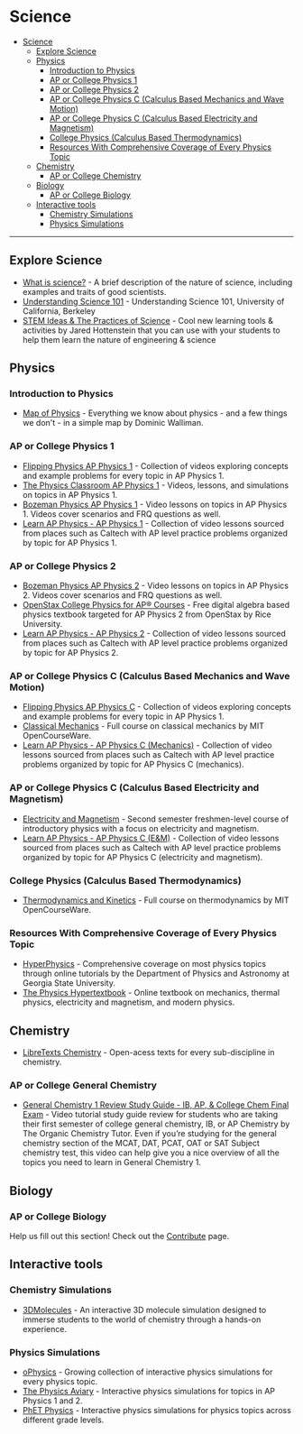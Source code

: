 # Science
- [Science](#science)
  - [Explore Science](#explore-science)
  - [Physics](#physics)
    - [Introduction to Physics](#introduction-to-physics)
    - [AP or College Physics 1](#ap-or-college-physics-1)
    - [AP or College Physics 2](#ap-or-college-physics-2)
    - [AP or College Physics C (Calculus Based Mechanics and Wave Motion)](#ap-or-college-physics-c-calculus-based-mechanics-and-wave-motion)
    - [AP or College Physics C (Calculus Based Electricity and Magnetism)](#ap-or-college-physics-c-calculus-based-electricity-and-magnetism)
    - [College Physics (Calculus Based Thermodynamics)](#college-physics-calculus-based-thermodynamics)
    - [Resources With Comprehensive Coverage of Every Physics Topic](#resources-with-comprehensive-coverage-of-every-physics-topic)
  - [Chemistry](#chemistry)
    - [AP or College Chemistry](#ap-or-college-chemistry)
  - [Biology](#biology)
    - [AP or College Biology](#ap-or-college-biology)
  - [Interactive tools](#interactive-tools)
    - [Chemistry Simulations](#chemistry-simulations)
    - [Physics Simulations](#physics-simulations)

---

## Explore Science
- [What is science?](https://youtu.be/TclBJZuUAOY) - A brief description of the nature of science, including examples and traits of good scientists.
- [Understanding Science 101](https://undsci.berkeley.edu/understanding-science-101/what-is-science/) - Understanding Science 101, University of California, Berkeley
- [STEM Ideas & The Practices of Science](https://www.youtube.com/playlist?list=PLat8Jejmdx1sfzUPWL-lI6WbT109A7PC_) - Cool new learning tools & activities by Jared Hottenstein that you can use with your students to help them learn the nature of engineering & science
  
## Physics

### Introduction to Physics
- [Map of Physics](https://youtu.be/ZihywtixUYo) - Everything we know about physics - and a few things we don't - in a simple map by Dominic Walliman.

### AP or College Physics 1
- [Flipping Physics AP Physics 1](https://www.flippingphysics.com/ap-physics-1.html) - Collection of videos exploring concepts and example problems for every topic in AP Physics 1.
- [The Physics Classroom AP Physics 1](https://www.physicsclassroom.com/class) - Videos, lessons, and simulations on topics in AP Physics 1.
- [Bozeman Physics AP Physics 1](https://www.bozemanscience.com/ap-physics-1-video-list) - Video lessons on topics in AP Physics 1. Videos cover scenarios and FRQ questions as well.
- [Learn AP Physics - AP Physics 1](https://www.learnapphysics.com/apphysics1and2/index.html) - Collection of video lessons sourced from places such as Caltech with AP level practice problems organized by topic for AP Physics 1.

### AP or College Physics 2
- [Bozeman Physics AP Physics 2](https://www.bozemanscience.com/ap-physics-2-video-list) - Video lessons on topics in AP Physics 2. Videos cover scenarios and FRQ questions as well.
- [OpenStax College Physics for AP® Courses](https://openstax.org/details/books/college-physics-ap-courses-2e) - Free digital algebra based physics textbook targeted for AP Physics 2 from OpenStax by Rice University.
- [Learn AP Physics - AP Physics 2](https://www.learnapphysics.com/apphysics1and2/index.html) - Collection of video lessons sourced from places such as Caltech with AP level practice problems organized by topic for AP Physics 2.

### AP or College Physics C (Calculus Based Mechanics and Wave Motion)
- [Flipping Physics AP Physics C](https://www.flippingphysics.com/ap-physics-c.html) - Collection of videos exploring concepts and example problems for every topic in AP Physics 1.
- [Classical Mechanics](https://ocw.mit.edu/courses/8-01sc-classical-mechanics-fall-2016/) - Full course on classical mechanics by MIT OpenCourseWare.
- [Learn AP Physics - AP Physics C (Mechanics)](https://www.learnapphysics.com/apphysicsc/index.html) - Collection of video lessons sourced from places such as Caltech with AP level practice problems organized by topic for AP Physics C (mechanics).

### AP or College Physics C (Calculus Based Electricity and Magnetism)
- [Electricity and Magnetism](https://ocw.mit.edu/courses/8-02-physics-ii-electricity-and-magnetism-spring-2007/) - Second semester freshmen-level course of introductory physics with a focus on electricity and magnetism.
- [Learn AP Physics - AP Physics C (E&M)](https://www.learnapphysics.com/apphysicsc/index.html) - Collection of video lessons sourced from places such as Caltech with AP level practice problems organized by topic for AP Physics C (electricity and magnetism).

### College Physics (Calculus Based Thermodynamics)
- [Thermodynamics and Kinetics](https://ocw.mit.edu/courses/5-60-thermodynamics-kinetics-spring-2008/) - Full course on thermodynamics by MIT OpenCourseWare.

### Resources With Comprehensive Coverage of Every Physics Topic
- [HyperPhysics](http://hyperphysics.phy-astr.gsu.edu/hbase/hph.html) - Comprehensive coverage on most physics topics through online tutorials by the Department of Physics and Astronomy at Georgia State University.
- [The Physics Hypertextbook](https://physics.info) - Online textbook on mechanics, thermal physics, electricity and magnetism, and modern physics.

## Chemistry
- [LibreTexts Chemistry](https://chem.libretexts.org/Bookshelves) - Open-acess texts for every sub-discipline in chemistry.

### AP or College General Chemistry
- [General Chemistry 1 Review Study Guide - IB, AP, & College Chem Final Exam](https://www.youtube.com/watch?v=5yw1YH7YA7c) - Video tutorial study guide review for students who are taking their first semester of college general chemistry, IB, or AP Chemistry by The Organic Chemistry Tutor. Even if you’re studying for the general chemistry section of the MCAT, DAT, PCAT, OAT or SAT Subject chemistry test, this video can help give you a nice overview of all the topics you need to learn in General Chemistry 1.

## Biology

### AP or College Biology 
Help us fill out this section! Check out the [Contribute](@/contribute/_index.md) page.

## Interactive tools

### Chemistry Simulations
- [3DMolecules](https://apps.apple.com/app/id1639183447) - An interactive 3D molecule simulation designed to immerse students to the world of chemistry through a hands-on experience.

### Physics Simulations
- [oPhysics](https://ophysics.com/index.html) - Growing collection of interactive physics simulations for every physics topic.
- [The Physics Aviary](https://www.thephysicsaviary.com) - Interactive physics simulations for topics in AP Physics 1 and 2.
- [PhET Physics](https://phet.colorado.edu/en/simulations/filter?subjects=physics&type=html,prototype) - Interactive physics simulations for physics topics across different grade levels.

